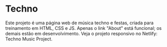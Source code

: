 # Techno
Este projeto é uma página web de música techno e festas, criada para treinamento em HTML, CSS e JS. Apenas o link "About" está funcional; os demais estão em desenvolvimento. Veja o projeto responsivo no Netlify: Techno Music Project.

